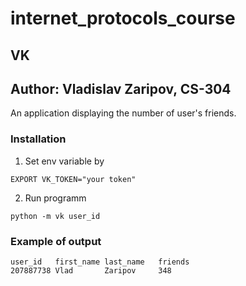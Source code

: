 # internet_protocols_course

## VK 

## Author: Vladislav Zaripov, CS-304

An application displaying the number of user's friends.
### Installation
1. Set env variable by
```shell
EXPORT VK_TOKEN="your token"
```
2. Run programm
```shell
python -m vk user_id
```
### Example of output
```shell
user_id   first_name last_name   friends
207887738 Vlad       Zaripov     348
```